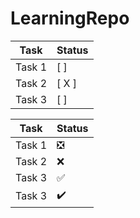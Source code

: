# LearningRepo


| Task         | Status    |
|--------------|-----------|
| Task 1       | [ ]       |
| Task 2       | [ X ]       |
| Task 3       | [ ]       |


| Task         | Status    |
|--------------|-----------|
| Task 1       | :negative_squared_cross_mark:      |
| Task 2       | :x:|
| Task 3       | :white_check_mark:       |
| Task 3       | :heavy_check_mark:       |
